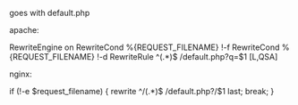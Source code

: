 goes with default.php

apache:

RewriteEngine on
RewriteCond %{REQUEST_FILENAME} !-f
RewriteCond %{REQUEST_FILENAME} !-d
RewriteRule ^(.*)$ /default.php?q=$1 [L,QSA]

nginx:

if (!-e $request_filename)
{
    rewrite ^/(.*)$ /default.php?/$1 last;
    break;
}

